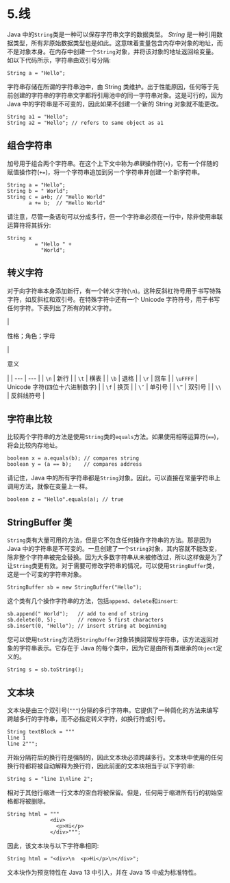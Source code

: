 # 5.线

Java 中的`String`类是一种可以保存字符串文字的数据类型。 *String* 是一种引用数据类型，所有非原始数据类型也是如此。这意味着变量包含内存中对象的地址，而不是对象本身。在内存中创建一个`String`对象，并将该对象的地址返回给变量。如以下代码所示，字符串由双引号分隔:

```
String a = "Hello";

```

字符串存储在所谓的字符串池中，由 String 类维护。出于性能原因，任何等于先前创建的字符串的字符串文字都将引用池中的同一字符串对象。这是可行的，因为 Java 中的字符串是不可变的，因此如果不创建一个新的 String 对象就不能更改。

```
String a1 = "Hello";
String a2 = "Hello"; // refers to same object as a1

```

## 组合字符串

加号用于组合两个字符串。在这个上下文中称为*串联*操作符(`+`)，它有一个伴随的赋值操作符(`+=`)，将一个字符串追加到另一个字符串并创建一个新字符串。

```
String a = "Hello";
String b = " World";
String c = a+b; // "Hello World"
       a += b;  // "Hello World"

```

请注意，尽管一条语句可以分成多行，但一个字符串必须在一行中，除非使用串联运算符将其拆分:

```
String x
         = "Hello " +
           "World";

```

## 转义字符

对于向字符串本身添加新行，有一个转义字符(`\n`)。这种反斜杠符号用于书写特殊字符，如反斜杠和双引号。在特殊字符中还有一个 Unicode 字符符号，用于书写任何字符。下表列出了所有的转义字符。

<colgroup><col class="tcol1 align-left"> <col class="tcol2 align-left"></colgroup> 
| 

性格；角色；字母

 | 

意义

 |
| --- | --- |
| `\n` | 新行 |
| `\t` | 横表 |
| `\b` | 退格 |
| `\r` | 回车 |
| `\uFFFF` | Unicode 字符(四位十六进制数字) |
| `\f` | 换页 |
| `\’` | 单引号 |
| `\”` | 双引号 |
| `\\` | 反斜线符号 |

## 字符串比较

比较两个字符串的方法是使用`String`类的`equals`方法。如果使用相等运算符(`==`)，将会比较内存地址。

```
boolean x = a.equals(b); // compares string
boolean y = (a == b);    // compares address

```

请记住，Java 中的所有字符串都是`String`对象。因此，可以直接在常量字符串上调用方法，就像在变量上一样。

```
boolean z = "Hello".equals(a); // true

```

## StringBuffer 类

`String`类有大量可用的方法，但是它不包含任何操作字符串的方法。那是因为 Java 中的字符串是不可变的。一旦创建了一个`String`对象，其内容就不能改变，除非整个字符串被完全替换。因为大多数字符串从未被修改过，所以这样做是为了让`String`类更有效。对于需要可修改字符串的情况，可以使用`StringBuffer`类，这是一个可变的字符串对象。

```
StringBuffer sb = new StringBuffer("Hello");

```

这个类有几个操作字符串的方法，包括`append`、`delete`和`insert`:

```
sb.append(" World");   // add to end of string
sb.delete(0, 5);       // remove 5 first characters
sb.insert(0, "Hello"); // insert string at beginning

```

您可以使用`toString`方法将`StringBuffer`对象转换回常规字符串，该方法返回对象的字符串表示。它存在于 Java 的每个类中，因为它是由所有类继承的`Object`定义的。

```
String s = sb.toString();

```

## 文本块

文本块是由三个双引号(`"""`)分隔的多行字符串。它提供了一种简化的方法来编写跨越多行的字符串，而不必指定转义字符，如换行符或引号。

```
String textBlock = """
line 1
line 2""";

```

开始分隔符后的换行符是强制的，因此文本块必须跨越多行。文本块中使用的任何换行符都将被自动解释为换行符，因此前面的文本块相当于以下字符串:

```
String s = "line 1\nline 2";

```

相对于其他行缩进一行文本的空白将被保留。但是，任何用于缩进所有行的初始空格都将被删除。

```
String html = """
              <div>
                <p>Hi</p>
              </div>""";

```

因此，该文本块与以下字符串相同:

```
String html = "<div>\n  <p>Hi</p>\n</div>";

```

文本块作为预览特性在 Java 13 中引入，并在 Java 15 中成为标准特性。